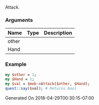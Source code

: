 Attack.
### Arguments
**Name**|**Type**|**Description**
:---|:---|:---
other||
Hand||

### Example

```perl
my $other = 1;
my $Hand = 1;
my $val = $mob->Attack($other, $Hand);
quest::say($val); # Returns bool
```


Generated On 2018-04-29T00:30:15-07:00